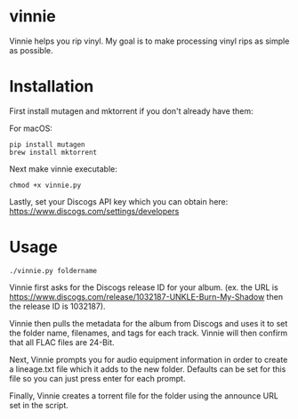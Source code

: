 # vinnie
Vinnie helps you rip vinyl. My goal is to make processing vinyl rips as simple as possible.

# Installation

First install mutagen and mktorrent if you don't already have them:

For macOS:
```
pip install mutagen
brew install mktorrent
```
Next make vinnie executable:
```
chmod +x vinnie.py
```
Lastly, set your Discogs API key which you can obtain here: https://www.discogs.com/settings/developers

# Usage
```
./vinnie.py foldername
```
Vinnie first asks for the Discogs release ID for your album. (ex. the URL is https://www.discogs.com/release/1032187-UNKLE-Burn-My-Shadow then the release ID is 1032187). 

Vinnie then pulls the metadata for the album from Discogs and uses it to set the folder name, filenames, and tags for each track. Vinnie will then confirm that all FLAC files are 24-Bit. 

Next, Vinnie prompts you for audio equipment information in order to create a lineage.txt file which it adds to the new folder. Defaults can be set for this file so you can just press enter for each prompt.

Finally, Vinnie creates a torrent file for the folder using the announce URL set in the script.
